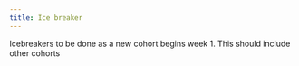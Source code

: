 ```yaml
---
title: Ice breaker
---
```


Icebreakers to be done as a new cohort begins week 1. This should include other cohorts
